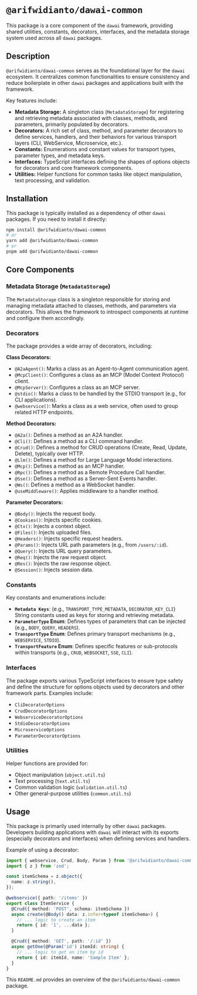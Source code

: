 # `@arifwidianto/dawai-common`

This package is a core component of the `dawai` framework, providing shared utilities, constants, decorators, interfaces, and the metadata storage system used across all `dawai` packages.

## Description

`@arifwidianto/dawai-common` serves as the foundational layer for the `dawai` ecosystem. It centralizes common functionalities to ensure consistency and reduce boilerplate in other `dawai` packages and applications built with the framework.

Key features include:
*   **Metadata Storage:** A singleton class (`MetadataStorage`) for registering and retrieving metadata associated with classes, methods, and parameters, primarily populated by decorators.
*   **Decorators:** A rich set of class, method, and parameter decorators to define services, handlers, and their behaviors for various transport layers (CLI, WebService, Microservice, etc.).
*   **Constants:** Enumerations and constant values for transport types, parameter types, and metadata keys.
*   **Interfaces:** TypeScript interfaces defining the shapes of options objects for decorators and core framework components.
*   **Utilities:** Helper functions for common tasks like object manipulation, text processing, and validation.

## Installation

This package is typically installed as a dependency of other `dawai` packages. If you need to install it directly:

```bash
npm install @arifwidianto/dawai-common
# or
yarn add @arifwidianto/dawai-common
# or
pnpm add @arifwidianto/dawai-common
```

## Core Components

### Metadata Storage (`MetadataStorage`)

The `MetadataStorage` class is a singleton responsible for storing and managing metadata attached to classes, methods, and parameters via decorators. This allows the framework to introspect components at runtime and configure them accordingly.

### Decorators

The package provides a wide array of decorators, including:

**Class Decorators:**
*   `@A2aAgent()`: Marks a class as an Agent-to-Agent communication agent.
*   `@McpClient()`: Configures a class as an MCP (Model Context Protocol) client.
*   `@McpServer()`: Configures a class as an MCP server.
*   `@stdio()`: Marks a class to be handled by the STDIO transport (e.g., for CLI applications).
*   `@webservice()`: Marks a class as a web service, often used to group related HTTP endpoints.

**Method Decorators:**
*   `@A2a()`: Defines a method as an A2A handler.
*   `@Cli()`: Defines a method as a CLI command handler.
*   `@Crud()`: Defines a method for CRUD operations (Create, Read, Update, Delete), typically over HTTP.
*   `@Llm()`: Defines a method for Large Language Model interactions.
*   `@Mcp()`: Defines a method as an MCP handler.
*   `@Rpc()`: Defines a method as a Remote Procedure Call handler.
*   `@Sse()`: Defines a method as a Server-Sent Events handler.
*   `@Ws()`: Defines a method as a WebSocket handler.
*   `@useMiddleware()`: Applies middleware to a handler method.

**Parameter Decorators:**
*   `@Body()`: Injects the request body.
*   `@Cookies()`: Injects specific cookies.
*   `@Ctx()`: Injects a context object.
*   `@Files()`: Injects uploaded files.
*   `@Headers()`: Injects specific request headers.
*   `@Params()`: Injects URL path parameters (e.g., from `/users/:id`).
*   `@Query()`: Injects URL query parameters.
*   `@Req()`: Injects the raw request object.
*   `@Res()`: Injects the raw response object.
*   `@Session()`: Injects session data.

### Constants

Key constants and enumerations include:

*   **`Metadata Keys`**: (e.g., `TRANSPORT_TYPE_METADATA`, `DECORATOR_KEY_CLI`) String constants used as keys for storing and retrieving metadata.
*   **`ParameterType` Enum**: Defines types of parameters that can be injected (e.g., `BODY`, `QUERY`, `HEADERS`).
*   **`TransportType` Enum**: Defines primary transport mechanisms (e.g., `WEBSERVICE`, `STDIO`).
*   **`TransportFeature` Enum**: Defines specific features or sub-protocols within transports (e.g., `CRUD`, `WEBSOCKET`, `SSE`, `CLI`).

### Interfaces

The package exports various TypeScript interfaces to ensure type safety and define the structure for options objects used by decorators and other framework parts. Examples include:
*   `CliDecoratorOptions`
*   `CrudDecoratorOptions`
*   `WebserviceDecoratorOptions`
*   `StdioDecoratorOptions`
*   `MicroserviceOptions`
*   `ParameterDecoratorOptions`

### Utilities

Helper functions are provided for:
*   Object manipulation (`object.util.ts`)
*   Text processing (`text.util.ts`)
*   Common validation logic (`validation.util.ts`)
*   Other general-purpose utilities (`common.util.ts`)

## Usage

This package is primarily used internally by other `dawai` packages. Developers building applications with `dawai` will interact with its exports (especially decorators and interfaces) when defining services and handlers.

Example of using a decorator:
```typescript
import { webservice, Crud, Body, Param } from '@arifwidianto/dawai-common';
import { z } from 'zod';

const itemSchema = z.object({
  name: z.string(),
});

@webservice({ path: '/items' })
export class ItemService {
  @Crud({ method: 'POST', schema: itemSchema })
  async create(@Body() data: z.infer<typeof itemSchema>) {
    // ... logic to create an item
    return { id: '1', ...data };
  }

  @Crud({ method: 'GET', path: '/:id' })
  async getOne(@Param('id') itemId: string) {
    // ... logic to get an item by id
    return { id: itemId, name: 'Sample Item' };
  }
}
```

This `README.md` provides an overview of the `@arifwidianto/dawai-common` package.
